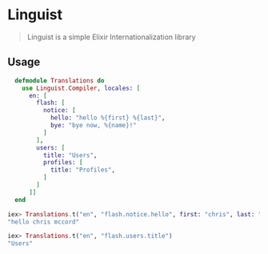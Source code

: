 # Linguist
> Linguist is a simple Elixir Internationalization library


## Usage

```elixir
  defmodule Translations do
    use Linguist.Compiler, locales: [
      en: [
        flash: [
          notice: [
            hello: "hello %{first} %{last}",
            bye: "bye now, %{name}!"
          ]
        ],
        users: [
          title: "Users",
          profiles: [
            title: "Profiles",
          ]
        ]
      ]]
  end

iex> Translations.t("en", "flash.notice.hello", first: "chris", last: "mccord")
"hello chris mccord"

iex> Translations.t("en", "flash.users.title")
"Users"
```

